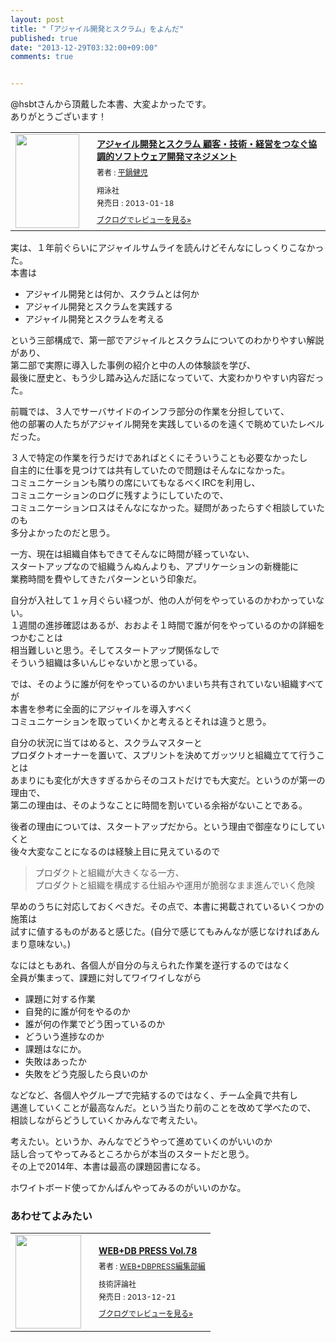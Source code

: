 ```yaml
---
layout: post
title: "「アジャイル開発とスクラム」をよんだ"
published: true
date: "2013-12-29T03:32:00+09:00"
comments: true


---
```


@hsbtさんから頂戴した本書、大変よかったです。  
ありがとうございます！

<div class="booklog_html"><table><tr><td class="booklog_html_image"><a href="http://www.amazon.co.jp/%E3%82%A2%E3%82%B8%E3%83%A3%E3%82%A4%E3%83%AB%E9%96%8B%E7%99%BA%E3%81%A8%E3%82%B9%E3%82%AF%E3%83%A9%E3%83%A0-%E9%A1%A7%E5%AE%A2%E3%83%BB%E6%8A%80%E8%A1%93%E3%83%BB%E7%B5%8C%E5%96%B6%E3%82%92%E3%81%A4%E3%81%AA%E3%81%90%E5%8D%94%E8%AA%BF%E7%9A%84%E3%82%BD%E3%83%95%E3%83%88%E3%82%A6%E3%82%A7%E3%82%A2%E9%96%8B%E7%99%BA%E3%83%9E%E3%83%8D%E3%82%B8%E3%83%A1%E3%83%B3%E3%83%88-%E5%B9%B3%E9%8D%8B-%E5%81%A5%E5%85%90/dp/4798129704%3FSubscriptionId%3D0AVSM5SVKRWTFMG7ZR82%26tag%3D13nightcrows-22%26linkCode%3Dxm2%26camp%3D2025%26creative%3D165953%26creativeASIN%3D4798129704" target="_blank"><img src="http://ecx.images-amazon.com/images/I/41qg6STGdqL._SL160_.jpg" width="102" height="150" style="border:0;border-radius:0;" /></a></td><td class="booklog_html_info" style="padding-left:20px;"><div class="booklog_html_title" style="margin-bottom:10px;font-size:14px;font-weight:bold;"><a href="http://www.amazon.co.jp/%E3%82%A2%E3%82%B8%E3%83%A3%E3%82%A4%E3%83%AB%E9%96%8B%E7%99%BA%E3%81%A8%E3%82%B9%E3%82%AF%E3%83%A9%E3%83%A0-%E9%A1%A7%E5%AE%A2%E3%83%BB%E6%8A%80%E8%A1%93%E3%83%BB%E7%B5%8C%E5%96%B6%E3%82%92%E3%81%A4%E3%81%AA%E3%81%90%E5%8D%94%E8%AA%BF%E7%9A%84%E3%82%BD%E3%83%95%E3%83%88%E3%82%A6%E3%82%A7%E3%82%A2%E9%96%8B%E7%99%BA%E3%83%9E%E3%83%8D%E3%82%B8%E3%83%A1%E3%83%B3%E3%83%88-%E5%B9%B3%E9%8D%8B-%E5%81%A5%E5%85%90/dp/4798129704%3FSubscriptionId%3D0AVSM5SVKRWTFMG7ZR82%26tag%3D13nightcrows-22%26linkCode%3Dxm2%26camp%3D2025%26creative%3D165953%26creativeASIN%3D4798129704" target="_blank">アジャイル開発とスクラム 顧客・技術・経営をつなぐ協調的ソフトウェア開発マネジメント</a></div><div style="margin-bottom:10px;"><div class="booklog_html_author" style="margin-bottom:15px;font-size:12px;;line-height:1.2em">著者 : <a href="http://booklog.jp/author/%E5%B9%B3%E9%8D%8B%E5%81%A5%E5%85%90" target="_blank">平鍋健児</a></div><div class="booklog_html_manufacturer" style="margin-bottom:5px;font-size:12px;;line-height:1.2em">翔泳社</div><div class="booklog_html_release" style="font-size:12px;;line-height:1.2em">発売日 : 2013-01-18</div></div><div class="booklog_html_link_amazon"><a href="http://booklog.jp/item/1/4798129704" style="font-size:12px;" target="_blank">ブクログでレビューを見る»</a></div></td></tr></table></div>  
  
実は、１年前ぐらいにアジャイルサムライを読んけどそんなにしっくりこなかった。  
本書は

- アジャイル開発とは何か、スクラムとは何か
- アジャイル開発とスクラムを実践する
- アジャイル開発とスクラムを考える

という三部構成で、第一部でアジャイルとスクラムについてのわかりやすい解説があり、  
第二部で実際に導入した事例の紹介と中の人の体験談を学び、  
最後に歴史と、もう少し踏み込んだ話になっていて、大変わかりやすい内容だった。  
  
前職では、３人でサーバサイドのインフラ部分の作業を分担していて、  
他の部署の人たちがアジャイル開発を実践しているのを遠くで眺めていたレベルだった。  
  
３人で特定の作業を行うだけであればとくにそういうことも必要なかったし  
自主的に仕事を見つけては共有していたので問題はそんなになかった。  
コミュニケーションも隣りの席にいてもなるべくIRCを利用し、  
コミュニケーションのログに残すようにしていたので、  
コミュニケーションロスはそんなになかった。疑問があったらすぐ相談していたのも  
多分よかったのだと思う。  
  
一方、現在は組織自体もできてそんなに時間が経っていない、  
スタートアップなので組織うんぬんよりも、アプリケーションの新機能に  
業務時間を費やしてきたパターンという印象だ。
  
自分が入社して１ヶ月ぐらい経つが、他の人が何をやっているのかわかっていない。  
１週間の進捗確認はあるが、おおよそ１時間で誰が何をやっているのかの詳細をつかむことは  
相当難しいと思う。そしてスタートアップ関係なしで  
そういう組織は多いんじゃないかと思っている。
  
では、そのように誰が何をやっているのかいまいち共有されていない組織すべてが  
本書を参考に全面的にアジャイルを導入すべく  
コミュニケーションを取っていくかと考えるとそれは違うと思う。  
  
自分の状況に当てはめると、スクラムマスターと  
プロダクトオーナーを置いて、スプリントを決めてガッツリと組織立てて行うことは  
あまりにも変化が大きすぎるからそのコストだけでも大変だ。というのが第一の理由で、  
第二の理由は、そのようなことに時間を割いている余裕がないことである。  
  
後者の理由については、スタートアップだから。という理由で御座なりにしていくと  
後々大変なことになるのは経験上目に見えているので  
> プロダクトと組織が大きくなる一方、  
> プロダクトと組織を構成する仕組みや運用が脆弱なまま進んでいく危険  

早めのうちに対応しておくべきだ。その点で、本書に掲載されているいくつかの施策は  
試すに値するものがあると感じた。(自分で感じてもみんなが感じなければあんまり意味ない。)  
  
なにはともあれ、各個人が自分の与えられた作業を遂行するのではなく  
全員が集まって、課題に対してワイワイしながら

- 課題に対する作業
- 自発的に誰が何をやるのか
- 誰が何の作業でどう困っているのか
- どういう進捗なのか
- 課題はなにか。  
- 失敗はあったか
- 失敗をどう克服したら良いのか

などなど、各個人やグループで完結するのではなく、チーム全員で共有し  
邁進していくことが最高なんだ。という当たり前のことを改めて学べたので、  
相談しながらどうしていくかみんなで考えたい。  
  
考えたい。というか、みんなでどうやって進めていくのがいいのか  
話し合ってやってみるところからが本当のスタートだと思う。  
その上で2014年、本書は最高の課題図書になる。
  
ホワイトボード使ってかんばんやってみるのがいいのかな。  
  
### あわせてよみたい

<div class="booklog_html"><table><tr><td class="booklog_html_image"><a href="http://www.amazon.co.jp/WEB-DB-PRESS-Vol-78-PRESS%E7%B7%A8%E9%9B%86%E9%83%A8/dp/4774161209%3FSubscriptionId%3D0AVSM5SVKRWTFMG7ZR82%26tag%3D13nightcrows-22%26linkCode%3Dxm2%26camp%3D2025%26creative%3D165953%26creativeASIN%3D4774161209" target="_blank"><img src="http://ecx.images-amazon.com/images/I/61lV8UYViNL._SL160_.jpg" width="105" height="150" style="border:0;border-radius:0;" /></a></td><td class="booklog_html_info" style="padding-left:20px;"><div class="booklog_html_title" style="margin-bottom:10px;font-size:14px;font-weight:bold;"><a href="http://www.amazon.co.jp/WEB-DB-PRESS-Vol-78-PRESS%E7%B7%A8%E9%9B%86%E9%83%A8/dp/4774161209%3FSubscriptionId%3D0AVSM5SVKRWTFMG7ZR82%26tag%3D13nightcrows-22%26linkCode%3Dxm2%26camp%3D2025%26creative%3D165953%26creativeASIN%3D4774161209" target="_blank">WEB+DB PRESS Vol.78</a></div><div style="margin-bottom:10px;"><div class="booklog_html_author" style="margin-bottom:15px;font-size:12px;;line-height:1.2em">著者 : <a href="http://booklog.jp/author/WEB%2BDBPRESS%E7%B7%A8%E9%9B%86%E9%83%A8%E7%B7%A8" target="_blank">WEB+DBPRESS編集部編</a></div><div class="booklog_html_manufacturer" style="margin-bottom:5px;font-size:12px;;line-height:1.2em">技術評論社</div><div class="booklog_html_release" style="font-size:12px;;line-height:1.2em">発売日 : 2013-12-21</div></div><div class="booklog_html_link_amazon"><a href="http://booklog.jp/item/1/4774161209" style="font-size:12px;" target="_blank">ブクログでレビューを見る»</a></div></td></tr></table></div>
